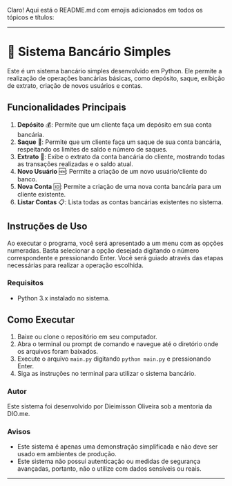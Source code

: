 Claro! Aqui está o README.md com emojis adicionados em todos os tópicos e títulos:

---

# 🏦 Sistema Bancário Simples

Este é um sistema bancário simples desenvolvido em Python. Ele permite a realização de operações bancárias básicas, como depósito, saque, exibição de extrato, criação de novos usuários e contas.

## Funcionalidades Principais

1. **Depósito** 💰: Permite que um cliente faça um depósito em sua conta bancária.
2. **Saque** 💸: Permite que um cliente faça um saque de sua conta bancária, respeitando os limites de saldo e número de saques.
3. **Extrato** 📜: Exibe o extrato da conta bancária do cliente, mostrando todas as transações realizadas e o saldo atual.
4. **Novo Usuário** 🆕: Permite a criação de um novo usuário/cliente do banco.
5. **Nova Conta** 🆔: Permite a criação de uma nova conta bancária para um cliente existente.
6. **Listar Contas** 📋: Lista todas as contas bancárias existentes no sistema.

## Instruções de Uso

Ao executar o programa, você será apresentado a um menu com as opções numeradas. Basta selecionar a opção desejada digitando o número correspondente e pressionando Enter. Você será guiado através das etapas necessárias para realizar a operação escolhida.

### Requisitos

- Python 3.x instalado no sistema.

## Como Executar

1. Baixe ou clone o repositório em seu computador.
2. Abra o terminal ou prompt de comando e navegue até o diretório onde os arquivos foram baixados.
3. Execute o arquivo `main.py` digitando `python main.py` e pressionando Enter.
4. Siga as instruções no terminal para utilizar o sistema bancário.

### Autor

Este sistema foi desenvolvido por Dieimisson Oliveira sob a mentoria da DIO.me.

### Avisos

- Este sistema é apenas uma demonstração simplificada e não deve ser usado em ambientes de produção.
- Este sistema não possui autenticação ou medidas de segurança avançadas, portanto, não o utilize com dados sensíveis ou reais.

---